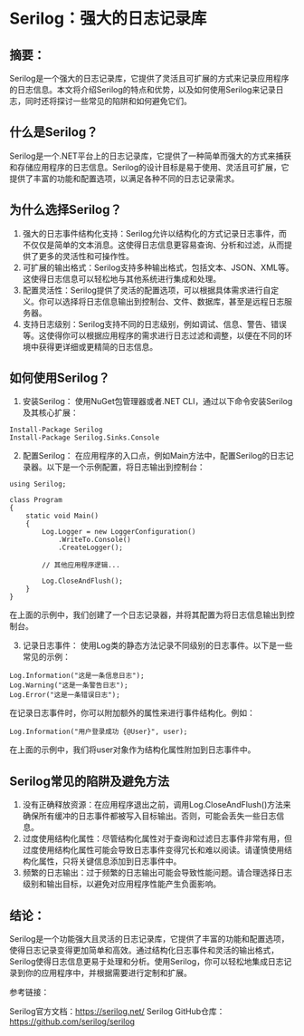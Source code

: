 # Serilog：强大的日志记录库
## 摘要：
Serilog是一个强大的日志记录库，它提供了灵活且可扩展的方式来记录应用程序的日志信息。本文将介绍Serilog的特点和优势，以及如何使用Serilog来记录日志，同时还将探讨一些常见的陷阱和如何避免它们。

## 什么是Serilog？
Serilog是一个.NET平台上的日志记录库，它提供了一种简单而强大的方式来捕获和存储应用程序的日志信息。Serilog的设计目标是易于使用、灵活且可扩展，它提供了丰富的功能和配置选项，以满足各种不同的日志记录需求。

## 为什么选择Serilog？
1. 强大的日志事件结构化支持：Serilog允许以结构化的方式记录日志事件，而不仅仅是简单的文本消息。这使得日志信息更容易查询、分析和过滤，从而提供了更多的灵活性和可操作性。
2. 可扩展的输出格式：Serilog支持多种输出格式，包括文本、JSON、XML等。这使得日志信息可以轻松地与其他系统进行集成和处理。
3. 配置灵活性：Serilog提供了灵活的配置选项，可以根据具体需求进行自定义。你可以选择将日志信息输出到控制台、文件、数据库，甚至是远程日志服务器。
4. 支持日志级别：Serilog支持不同的日志级别，例如调试、信息、警告、错误等。这使得你可以根据应用程序的需求进行日志过滤和调整，以便在不同的环境中获得更详细或更精简的日志信息。

## 如何使用Serilog？
1. 安装Serilog：
使用NuGet包管理器或者.NET CLI，通过以下命令安装Serilog及其核心扩展：
```
Install-Package Serilog
Install-Package Serilog.Sinks.Console
```

2. 配置Serilog：
在应用程序的入口点，例如Main方法中，配置Serilog的日志记录器。以下是一个示例配置，将日志输出到控制台：

```
using Serilog;

class Program
{
    static void Main()
    {
        Log.Logger = new LoggerConfiguration()
            .WriteTo.Console()
            .CreateLogger();

        // 其他应用程序逻辑...

        Log.CloseAndFlush();
    }
}
```

在上面的示例中，我们创建了一个日志记录器，并将其配置为将日志信息输出到控制台。

3. 记录日志事件：
使用Log类的静态方法记录不同级别的日志事件。以下是一些常见的示例：

```
Log.Information("这是一条信息日志");
Log.Warning("这是一条警告日志");
Log.Error("这是一条错误日志");
```

在记录日志事件时，你可以附加额外的属性来进行事件结构化。例如：


```
Log.Information("用户登录成功 {@User}", user);
```

在上面的示例中，我们将user对象作为结构化属性附加到日志事件中。

## Serilog常见的陷阱及避免方法
1. 没有正确释放资源：在应用程序退出之前，调用Log.CloseAndFlush()方法来确保所有缓冲的日志事件都被写入目标输出。否则，可能会丢失一些日志信息。
2. 过度使用结构化属性：尽管结构化属性对于查询和过滤日志事件非常有用，但过度使用结构化属性可能会导致日志事件变得冗长和难以阅读。请谨慎使用结构化属性，只将关键信息添加到日志事件中。
3. 频繁的日志输出：过于频繁的日志输出可能会导致性能问题。请合理选择日志级别和输出目标，以避免对应用程序性能产生负面影响。

## 结论：
Serilog是一个功能强大且灵活的日志记录库，它提供了丰富的功能和配置选项，使得日志记录变得更加简单和高效。通过结构化日志事件和灵活的输出格式，Serilog使得日志信息更易于处理和分析。使用Serilog，你可以轻松地集成日志记录到你的应用程序中，并根据需要进行定制和扩展。

参考链接：

Serilog官方文档：https://serilog.net/
Serilog GitHub仓库：https://github.com/serilog/serilog